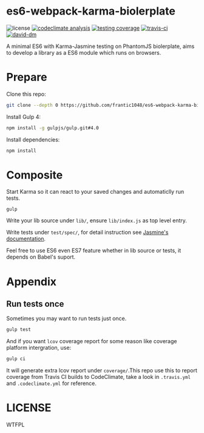 # es6-webpack-karma-biolerplate
![license](https://img.shields.io/github/license/frantic1048/es6-webpack-karma-biolerplate.svg?style=flat-square)
[![codeclimate analysis](https://img.shields.io/codeclimate/github/frantic1048/es6-webpack-karma-biolerplate.svg?style=flat-square)](https://codeclimate.com/github/frantic1048/es6-webpack-karma-biolerplate)
[![testing coverage](https://img.shields.io/codeclimate/coverage/github/frantic1048/es6-webpack-karma-biolerplate.svg?style=flat-square)](https://travis-ci.org/frantic1048/es6-webpack-karma-biolerplate)
[![travis-ci](https://img.shields.io/travis/frantic1048/es6-webpack-karma-biolerplate.svg?style=flat-square)](https://travis-ci.org/frantic1048/es6-webpack-karma-biolerplate)
[![david-dm](https://img.shields.io/david/frantic1048/es6-webpack-karma-biolerplate.svg?style=flat-square)](https://david-dm.org/frantic1048/es6-webpack-karma-biolerplate)

A minimal ES6 with Karma-Jasmine testing on PhantomJS biolerplate, aims to develop a library as a ES6 module which runs on browsers.

# Prepare

Clone this repo:

```bash
git clone --depth 0 https://github.com/frantic1048/es6-webpack-karma-biolerplate.git
```

Install Gulp 4:

```bash
npm install -g gulpjs/gulp.git#4.0
```

Install dependencies:

```bash
npm install
```

# Composite

Start Karma so it can react to your saved changes and automaticlly run tests.

```
gulp
```

Write your lib source under `lib/`, ensure `lib/index.js` as top level entry.

Write tests under `test/spec/`, for detail instruction see [Jasmine's documentation](http://jasmine.github.io/2.4/introduction.html).

Feel free to use ES6 even ES7 feature whether in lib source or tests, it depends on Babel's suport.

# Appendix

## Run tests once

Sometimes you may want to run tests just once.

```bash
gulp test
```
And if you want `lcov` coverage report for some reason like coverage platform intergration,
use:

```bash
gulp ci
```

It will generate extra lcov report under `coverage/`.This repo use this to report coverage from Travis CI builds to CodeClimate, take a look in `.travis.yml` and `.codeclimate.yml` for reference.

# LICENSE

WTFPL
